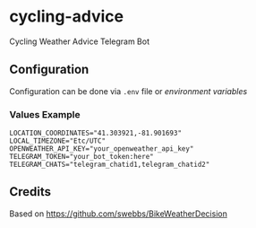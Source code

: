 # cycling-advice

Cycling Weather Advice Telegram Bot

## Configuration

Configuration can be done via `.env` file or _environment variables_

### Values Example

    LOCATION_COORDINATES="41.303921,-81.901693"
    LOCAL_TIMEZONE="Etc/UTC"
    OPENWEATHER_API_KEY="your_openweather_api_key"
    TELEGRAM_TOKEN="your_bot_token:here"
    TELEGRAM_CHATS="telegram_chatid1,telegram_chatid2"

## Credits

Based on https://github.com/swebbs/BikeWeatherDecision
